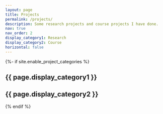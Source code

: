 ```yaml
---
layout: page
title: Projects
permalink: /projects/
description: Some research projects and course projects I have done.
nav: true
nav_order: 2
display_category1: Research
display_category2: Course
horizontal: false
---
```


<div class="projects">
{%- if site.enable_project_categories %}
  <!-- Display categorized projects -->
  <h2 class="category">{{ page.display_category1 }}</h2>
  <h2 class="category">{{ page.display_category2 }}</h2>
{% endif %}
</div>

  

